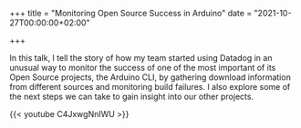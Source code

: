 +++
title = "Monitoring Open Source Success in Arduino"
date = "2021-10-27T00:00:00+02:00"

+++

In this talk, I tell the story of how my team started using Datadog in an unusual way to monitor the success of one of the most important of its Open Source projects, the Arduino CLI, by gathering download information from different sources and monitoring build failures. I also explore some of the next steps we can take to gain insight into our other projects.

{{< youtube C4JxwgNnIWU >}}
